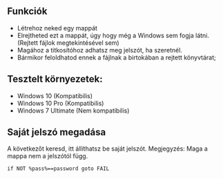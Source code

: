 ## Funkciók

- Létrehoz neked egy mappát
- Elrejtheted ezt a mappát, úgy hogy még a Windows sem fogja látni. (Rejtett fájlok megtekintésével sem)
- Magához a titkosítóhoz adhatsz meg jelszót, ha szeretnél.
- Bármikor feloldhatod ennek a fájlnak a birtokában a rejtett könyvtárat;

## Tesztelt környezetek:

- Windows 10 (Kompatibilis)
- Windows 10 Pro (Kompatibilis)
- Windows 7 Ultimate (Nem kompatibilis)

## Saját jelszó megadása

A következőt keresd, itt állíthatsz be saját jelszót.
Megjegyzés: Maga a mappa nem a jelszótól függ.

	if NOT %pass%==password goto FAIL
